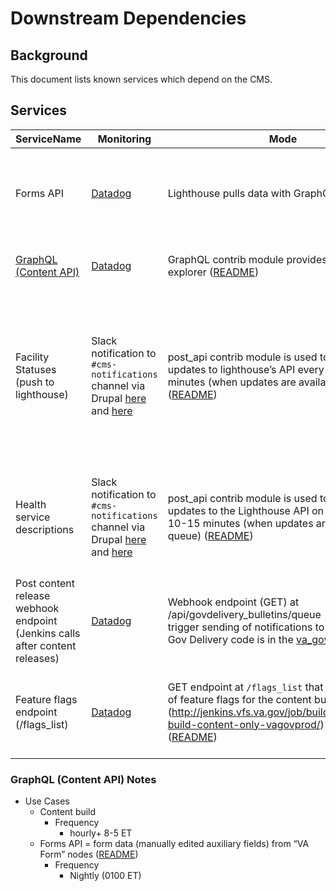 # Downstream Dependencies

## Background

This document lists known services which depend on the CMS.

## Services

| ServiceName                                                                  | Monitoring                                                                                                                                                                                                                                                                                                                                                                                                                                  | Mode                                                                                                                                                                                                                                                                                                          | Data                                                                                                                               | Alerts                    |
|------------------------------------------------------------------------------|---------------------------------------------------------------------------------------------------------------------------------------------------------------------------------------------------------------------------------------------------------------------------------------------------------------------------------------------------------------------------------------------------------------------------------------------|---------------------------------------------------------------------------------------------------------------------------------------------------------------------------------------------------------------------------------------------------------------------------------------------------------------|------------------------------------------------------------------------------------------------------------------------------------|---------------------------|
| Forms API                                                                    | [Datadog](https://app.datadoghq.com/synthetics/details/2fc-eae-4zx)                                                                                                                                                                                                                                                                                                                                                                         | Lighthouse pulls data with GraphQL ([README](https://github.com/department-of-veterans-affairs/va.gov-cms/blob/master/READMES/migrations-forms.md#cms-forms-data-to-lighthouse))                                                                                                                              | form data (manually edited auxiliary fields) from “VA Form” nodes                                                                  | Pager Duty - Non Critical |
| [GraphQL (Content API)](#graphql-content-api-notes)                          | [Datadog](https://app.datadoghq.com/synthetics/details/2fc-eae-4zx)                                                                                                                                                                                                                                                                                                                                                                         | GraphQL contrib module provides endpoint and explorer ([README](https://github.com/department-of-veterans-affairs/va.gov-cms/blob/master/READMES/graph_ql.md))                                                                                                                                                | All Drupal entities (content & config)                                                                                             | Pager Duty - Non Critical |
| Facility Statuses (push to lighthouse)                                       | Slack notification to `#cms-notifications` channel via Drupal [here](https://github.com/department-of-veterans-affairs/va.gov-cms/blob/master/docroot/modules/custom/va_gov_post_api/src/EventSubscriber/QueueItemProcessedEventSubscriber.php#L104) and [here](https://github.com/department-of-veterans-affairs/va.gov-cms/blob/master/docroot/modules/custom/va_gov_post_api/src/EventSubscriber/QueueProcessedEventSubscriber.php#L107) | post_api contrib module is used to POST updates to lighthouse’s API every 10-15 minutes (when updates are available in queue) ([README](https://github.com/department-of-veterans-affairs/va.gov-cms/blob/master/READMES/vamc-facilities.md#status-changes-to-lighthouse))                                    | Facility statuses (certain fields on VAMC statuses, operating status, additional status info, facility API locator ID used as GID) | Slack                     |
| Health service descriptions                                                  | Slack notification to `#cms-notifications` channel via Drupal [here](https://github.com/department-of-veterans-affairs/va.gov-cms/blob/master/docroot/modules/custom/va_gov_post_api/src/EventSubscriber/QueueItemProcessedEventSubscriber.php#L104) and [here](https://github.com/department-of-veterans-affairs/va.gov-cms/blob/master/docroot/modules/custom/va_gov_post_api/src/EventSubscriber/QueueProcessedEventSubscriber.php#L107) | post_api contrib module is used to POST updates to the Lighthouse API on cron every 10-15 minutes (when updates are available in queue) ([README](https://github.com/department-of-veterans-affairs/va.gov-cms/blob/master/READMES/vamc-facilities.md#status-changes-to-lighthouse))                          | Only Covid 19 vaccine service descriptions at this time, but soon to be all health service descriptions.                           | Slack                     |
| Post content release webhook endpoint (Jenkins calls after content releases) | [Datadog](https://app.datadoghq.com/synthetics/details/ei9-6u7-c44)                                                                                                                                                                                                                                                                                                                                                                         | Webhook endpoint (GET) at /api/govdelivery_bulletins/queue - used to trigger sending of notifications to govdelivery. Gov Delivery code is in the [va_gov_govdevivery](https://github.com/department-of-veterans-affairs/va.gov-cms/tree/master/docroot/modules/custom/va_gov_govdelivery)                    | `?EndTime=` of last successful GQL content query                                                                                   | None                      |
| Feature flags endpoint (/flags_list)                                         | [Datadog](https://app.datadoghq.com/synthetics/details/tvy-z92-4qd)                                                                                                                                                                                                                                                                                                                                                                         | GET endpoint at `/flags_list` that provides a list of feature flags for the content build (http://jenkins.vfs.va.gov/job/builds/job/content-build-content-only-vagovprod/) to consume ([README](https://github.com/department-of-veterans-affairs/va.gov-cms/blob/master/READMES/interfaces.md#featureflags)) | Feature flags that control whether certain products are enabled                                                                    | None                      |
### GraphQL (Content API) Notes

 * Use Cases
     * Content build
         * Frequency
             * hourly+ 8-5 ET
     * Forms API = form data (manually edited auxiliary fields) from “VA Form” nodes ([README](https://github.com/department-of-veterans-affairs/va.gov-cms/blob/master/READMES/migrations-forms.md#cms-forms-data-to-lighthouse))
         * Frequency
             * Nightly (0100 ET)


